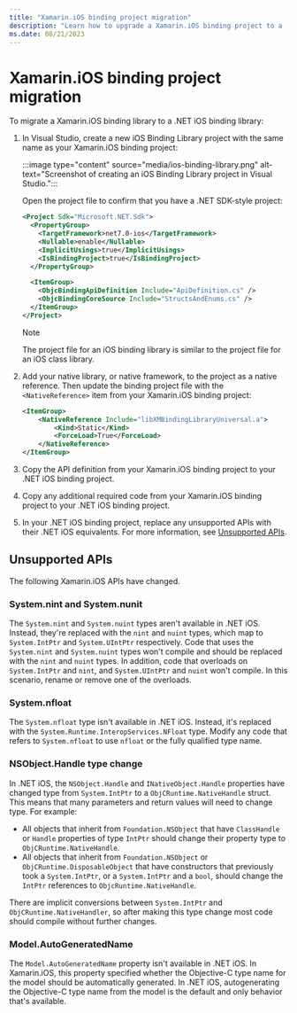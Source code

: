 ```yaml
---
title: "Xamarin.iOS binding project migration"
description: "Learn how to upgrade a Xamarin.iOS binding project to a .NET iOS project."
ms.date: 08/21/2023
---
```


# Xamarin.iOS binding project migration

To migrate a Xamarin.iOS binding library to a .NET iOS binding library:

1. In Visual Studio, create a new iOS Binding Library project with the same name as your Xamarin.iOS binding project:

    :::image type="content" source="media/ios-binding-library.png" alt-text="Screenshot of creating an iOS Binding Library project in Visual Studio.":::

    Open the project file to confirm that you have a .NET SDK-style project:

    ```xml
    <Project Sdk="Microsoft.NET.Sdk">
      <PropertyGroup>
        <TargetFramework>net7.0-ios</TargetFramework>
        <Nullable>enable</Nullable>
        <ImplicitUsings>true</ImplicitUsings>
        <IsBindingProject>true</IsBindingProject>
      </PropertyGroup>

      <ItemGroup>
        <ObjcBindingApiDefinition Include="ApiDefinition.cs" />
        <ObjcBindingCoreSource Include="StructsAndEnums.cs" />
      </ItemGroup>
    </Project>
    ```

    > [!NOTE]
    > The project file for an iOS binding library is similar to the project file for an iOS class library.

1. Add your native library, or native framework, to the project as a native reference. Then update the binding project file with the `<NativeReference>` item from your Xamarin.iOS binding project:

    ```xml
    <ItemGroup>
        <NativeReference Include="libXMBindingLibraryUniversal.a">
            <Kind>Static</Kind>
            <ForceLoad>True</ForceLoad>
        </NativeReference>
    </ItemGroup>
    ```

1. Copy the API definition from your Xamarin.iOS binding project to your .NET iOS binding project.
1. Copy any additional required code from your Xamarin.iOS binding project to your .NET iOS binding project.
1. In your .NET iOS binding project, replace any unsupported APIs with their .NET iOS equivalents. For more information, see [Unsupported APIs](#unsupported-apis).

## Unsupported APIs

The following Xamarin.iOS APIs have changed.

### System.nint and System.nunit

The `System.nint` and `System.nuint` types aren't available in .NET iOS. Instead, they're replaced with the `nint` and `nuint` types, which map to `System.IntPtr` and `System.UIntPtr` respectively. Code that uses the `System.nint` and `System.nuint` types won't compile and should be replaced with the `nint` and `nuint` types. In addition, code that overloads on `System.IntPtr` and `nint`, and `System.UIntPtr` and `nuint` won't compile. In this scenario, rename or remove one of the overloads.

### System.nfloat

The `System.nfloat` type isn't available in .NET iOS. Instead, it's replaced with the `System.Runtime.InteropServices.NFloat` type. Modify any code that refers to `System.nfloat` to use `nfloat` or the fully qualified type name.

### NSObject.Handle type change

In .NET iOS, the `NSObject.Handle` and `INativeObject.Handle` properties have changed type from `System.IntPtr` to a `ObjCRuntime.NativeHandle` struct. This means that many parameters and return values will need to change type. For example:

- All objects that inherit from `Foundation.NSObject` that have `ClassHandle` or `Handle` properties of type `IntPtr` should change their property type to `ObjCRuntime.NativeHandle`.
- All objects that inherit from `Foundation.NSObject` or `ObjCRuntime.DisposableObject` that have constructors that previously took a `System.IntPtr`, or a `System.IntPtr` and a `bool`, should change the `IntPtr` references to `ObjcRuntime.NativeHandle`.

There are implicit conversions between `System.IntPtr` and `ObjCRuntime.NativeHandler`, so after making this type change most code should compile without further changes.

### Model.AutoGeneratedName

The `Model.AutoGeneratedName` property isn't available in .NET iOS. In Xamarin.iOS, this property specified whether the Objective-C type name for the model should be automatically generated. In .NET iOS, autogenerating the Objective-C type name from the model is the default and only behavior that's available.
